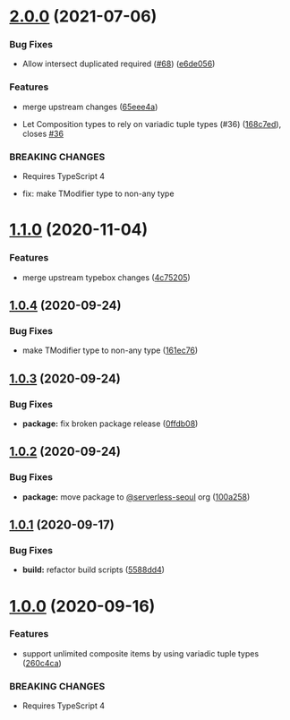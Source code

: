 # [2.0.0](https://github.com/catchfashion/typebox/compare/v1.1.0...v2.0.0) (2021-07-06)


### Bug Fixes

* Allow intersect duplicated required ([#68](https://github.com/catchfashion/typebox/issues/68)) ([e6de056](https://github.com/catchfashion/typebox/commit/e6de056eb59372dcaf839be03bf4c318c2ed9963))


### Features

* merge upstream changes ([65eee4a](https://github.com/catchfashion/typebox/commit/65eee4a4e545a0f0457d4c9010a3f811b381cf73))


* Let Composition types to rely on variadic tuple types (#36) ([168c7ed](https://github.com/catchfashion/typebox/commit/168c7ed2f7592e5b05ac2e72c0f71290a2b0852f)), closes [#36](https://github.com/catchfashion/typebox/issues/36)


### BREAKING CHANGES

* Requires TypeScript 4

* fix: make TModifier type to non-any type

# [1.1.0](https://github.com/catchfashion/typebox/compare/v1.0.4...v1.1.0) (2020-11-04)


### Features

* merge upstream typebox changes ([4c75205](https://github.com/catchfashion/typebox/commit/4c752056bc0bafcfd0959931205789a1eeeaf8d0))

## [1.0.4](https://github.com/catchfashion/typebox/compare/v1.0.3...v1.0.4) (2020-09-24)


### Bug Fixes

* make TModifier type to non-any type ([161ec76](https://github.com/catchfashion/typebox/commit/161ec76d366c9f00df392198abccd2ea7f24a777))

## [1.0.3](https://github.com/catchfashion/typebox/compare/v1.0.2...v1.0.3) (2020-09-24)


### Bug Fixes

* **package:** fix broken package release ([0ffdb08](https://github.com/catchfashion/typebox/commit/0ffdb089550e9f168eefe699da4d2a6527ff494b))

## [1.0.2](https://github.com/catchfashion/typebox/compare/v1.0.1...v1.0.2) (2020-09-24)


### Bug Fixes

* **package:** move package to [@serverless-seoul](https://github.com/serverless-seoul) org ([100a258](https://github.com/catchfashion/typebox/commit/100a258f768fd37df725d1ef0db80d326323411c))

## [1.0.1](https://github.com/catchfashion/typebox/compare/v1.0.0...v1.0.1) (2020-09-17)


### Bug Fixes

* **build:** refactor build scripts ([5588dd4](https://github.com/catchfashion/typebox/commit/5588dd404148dea6bdb3483f9ae49cc25a78d2ae))

# [1.0.0](https://github.com/catchfashion/typebox/compare/v0.10.1...v1.0.0) (2020-09-16)


### Features

* support unlimited composite items by using variadic tuple types ([260c4ca](https://github.com/catchfashion/typebox/commit/260c4cabad7218ba633164eb1958d551f0e80deb))


### BREAKING CHANGES

* Requires TypeScript 4
